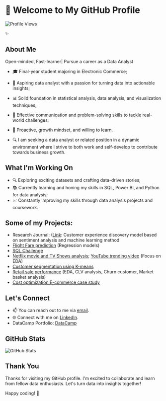 # 👋 Welcome to My GitHub Profile

![Profile Views](https://komarev.com/ghpvc/?username=baotram237&color=blue)

✨
## About Me
Open-minded, Fast-learner| Pursue a career as a Data Analyst

- 🎓 Final-year student majoring in Electronic Commerce;
- 💼 Aspiring data analyst with a passion for turning data into actionable insights;
- 📊 Solid foundation in statistical analysis, data analysis, and visualization techniques;
- 🧩 Effective communication and problem-solving skills to tackle real-world challenges;
- 🧩 Proactive, growth mindset, and willing to learn.
  
- 🔍 I am seeking a data analyst or related position in a dynamic environment where I strive to both work and self-develop to contribute towards business growth.

## What I'm Working On
- 🔍 Exploring exciting datasets and crafting data-driven stories;
- 📚 Currently learning and honing my skills in SQL, Power BI, and Python for data analysis;
- 📈 Constantly improving my skills through data analysis projects and coursework.

## Some of my Projects:
- Research Journal: ([Link](https://stdjelm.scienceandtechnology.com.vn/index.php/stdjelm/article/view/1030): Customer experience discovery model based on sentiment analysis and machine learning method
- [Flight Fare prediction](https://github.com/baotram237/Regression-model-Flight-fare-Prediction) (Regression models)
- [SQL Challenge](https://github.com/baotram237/SQLChallenge)
- [Netflix movie and TV Shows analysis](https://github.com/baotram237/Netflix); [YouTube trending video](https://github.com/baotram237/Youtube-Trending-video) (Focus on EDA)
- [Customer segmentation using K-means](https://github.com/baotram237/K-means) 
- [Retail sale performance](https://github.com/baotram237/Retail-analysis) (EDA, CLV analysis, Churn customer, Market basket analysis)
- [Cost optimization E-commerce case study](https://github.com/baotram237/Cost-Optimization-Ecommerce-Case-study-)
## Let's Connect

- 📫 You can reach out to me via [email](mailto:baotram23764@gmail.com).
- 🌐 Connect with me on [LinkedIn](https://www.linkedin.com/in/baotram237/).
- DataCamp Portfolio: [DataCamp](https://www.datacamp.com/portfolio/trambao)

## GitHub Stats

![GitHub Stats](https://github-readme-stats.vercel.app/api?username=baotram237&show_icons=true&theme=dark)

## Thank You

Thanks for visiting my GitHub profile. I'm excited to collaborate and learn from fellow data enthusiasts. Let's turn data into insights together!

Happy coding! 🚀
